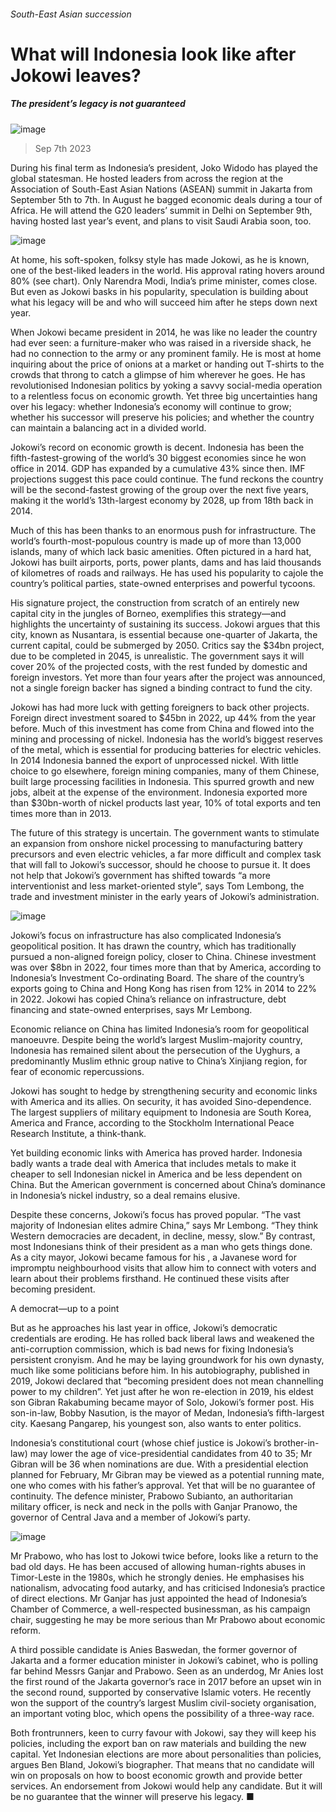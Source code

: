 ###### South-East Asian succession
# What will Indonesia look like after Jokowi leaves? 
##### The president’s legacy is not guaranteed 
![image](images/20230909_ASP002.jpg) 
> Sep 7th 2023 
During his final term as Indonesia’s president, Joko Widodo has played the global statesman. He hosted leaders from across the region at the Association of South-East Asian Nations (ASEAN) summit in Jakarta from September 5th to 7th. In August he bagged economic deals during a tour of Africa. He will attend the G20 leaders’ summit in Delhi on September 9th, having hosted last year’s event, and plans to visit Saudi Arabia soon, too. 
![image](images/20230909_ASC443.png) 

At home, his soft-spoken, folksy style has made Jokowi, as he is known, one of the best-liked leaders in the world. His approval rating hovers around 80% (see chart). Only Narendra Modi, India’s prime minister, comes close. But even as Jokowi basks in his popularity, speculation is building about what his legacy will be and who will succeed him after he steps down next year. 
When Jokowi became president in 2014, he was like no leader the country had ever seen: a furniture-maker who was raised in a riverside shack, he had no connection to the army or any prominent family. He is most at home inquiring about the price of onions at a market or handing out T-shirts to the crowds that throng to catch a glimpse of him wherever he goes. He has revolutionised Indonesian politics by yoking a savvy social-media operation to a relentless focus on economic growth. Yet three big uncertainties hang over his legacy: whether Indonesia’s economy will continue to grow; whether his successor will preserve his policies; and whether the country can maintain a balancing act in a divided world. 
Jokowi’s record on economic growth is decent. Indonesia has been the fifth-fastest-growing of the world’s 30 biggest economies since he won office in 2014. GDP has expanded by a cumulative 43% since then. IMF projections suggest this pace could continue. The fund reckons the country will be the second-fastest growing of the group over the next five years, making it the world’s 13th-largest economy by 2028, up from 18th back in 2014. 
Much of this has been thanks to an enormous push for infrastructure. The world’s fourth-most-populous country is made up of more than 13,000 islands, many of which lack basic amenities. Often pictured in a hard hat, Jokowi has built airports, ports, power plants, dams and has laid thousands of kilometres of roads and railways. He has used his popularity to cajole the country’s political parties, state-owned enterprises and powerful tycoons. 
His signature project, the construction from scratch of an entirely new capital city in the jungles of Borneo, exemplifies this strategy—and highlights the uncertainty of sustaining its success. Jokowi argues that this city, known as Nusantara, is essential because one-quarter of Jakarta, the current capital, could be submerged by 2050. Critics say the $34bn project, due to be completed in 2045, is unrealistic. The government says it will cover 20% of the projected costs, with the rest funded by domestic and foreign investors. Yet more than four years after the project was announced, not a single foreign backer has signed a binding contract to fund the city.
Jokowi has had more luck with getting foreigners to back other projects. Foreign direct investment soared to $45bn in 2022, up 44% from the year before. Much of this investment has come from China and flowed into the mining and processing of nickel. Indonesia has the world’s biggest reserves of the metal, which is essential for producing batteries for electric vehicles. In 2014 Indonesia banned the export of unprocessed nickel. With little choice to go elsewhere, foreign mining companies, many of them Chinese, built large processing facilities in Indonesia. This spurred growth and new jobs, albeit at the expense of the environment. Indonesia exported more than $30bn-worth of nickel products last year, 10% of total exports and ten times more than in 2013. 
The future of this strategy is uncertain. The government wants to stimulate an expansion from onshore nickel processing to manufacturing battery precursors and even electric vehicles, a far more difficult and complex task that will fall to Jokowi’s successor, should he choose to pursue it. It does not help that Jokowi’s government has shifted towards “a more interventionist and less market-oriented style”, says Tom Lembong, the trade and investment minister in the early years of Jokowi’s administration. 
![image](images/20230909_ASC446.png) 

Jokowi’s focus on infrastructure has also complicated Indonesia’s geopolitical position. It has drawn the country, which has traditionally pursued a non-aligned foreign policy, closer to China. Chinese investment was over $8bn in 2022, four times more than that by America, according to Indonesia’s Investment Co-ordinating Board. The share of the country’s exports going to China and Hong Kong has risen from 12% in 2014 to 22% in 2022. Jokowi has copied China’s reliance on infrastructure, debt financing and state-owned enterprises, says Mr Lembong. 
Economic reliance on China has limited Indonesia’s room for geopolitical manoeuvre. Despite being the world’s largest Muslim-majority country, Indonesia has remained silent about the persecution of the Uyghurs, a predominantly Muslim ethnic group native to China’s Xinjiang region, for fear of economic repercussions.
Jokowi has sought to hedge by strengthening security and economic links with America and its allies. On security, it has avoided Sino-dependence. The largest suppliers of military equipment to Indonesia are South Korea, America and France, according to the Stockholm International Peace Research Institute, a think-thank. 
Yet building economic links with America has proved harder. Indonesia badly wants a trade deal with America that includes metals to make it cheaper to sell Indonesian nickel in America and be less dependent on China. But the American government is concerned about China’s dominance in Indonesia’s nickel industry, so a deal remains elusive.
Despite these concerns, Jokowi’s focus has proved popular. “The vast majority of Indonesian elites admire China,” says Mr Lembong. “They think Western democracies are decadent, in decline, messy, slow.” By contrast, most Indonesians think of their president as a man who gets things done. As a city mayor, Jokowi became famous for his , a Javanese word for impromptu neighbourhood visits that allow him to connect with voters and learn about their problems firsthand. He continued these visits after becoming president.
A democrat—up to a point
But as he approaches his last year in office, Jokowi’s democratic credentials are eroding. He has rolled back liberal laws and weakened the anti-corruption commission, which is bad news for fixing Indonesia’s persistent cronyism. And he may be laying groundwork for his own dynasty, much like some politicians before him. In his autobiography, published in 2019, Jokowi declared that “becoming president does not mean channelling power to my children”. Yet just after he won re-election in 2019, his eldest son Gibran Rakabuming became mayor of Solo, Jokowi’s former post. His son-in-law, Bobby Nasution, is the mayor of Medan, Indonesia’s fifth-largest city. Kaesang Pangarep, his youngest son, also wants to enter politics. 
Indonesia’s constitutional court (whose chief justice is Jokowi’s brother-in-law) may lower the age of vice-presidential candidates from 40 to 35; Mr Gibran will be 36 when nominations are due. With a presidential election planned for February, Mr Gibran may be viewed as a potential running mate, one who comes with his father’s approval. Yet that will be no guarantee of continuity. The defence minister, Prabowo Subianto, an authoritarian military officer, is neck and neck in the polls with Ganjar Pranowo, the governor of Central Java and a member of Jokowi’s party. 
![image](images/20230909_ASC448.png) 

Mr Prabowo, who has lost to Jokowi twice before, looks like a return to the bad old days. He has been accused of allowing human-rights abuses in Timor-Leste in the 1980s, which he strongly denies. He emphasises his nationalism, advocating food autarky, and has criticised Indonesia’s practice of direct elections. Mr Ganjar has just appointed the head of Indonesia’s Chamber of Commerce, a well-respected businessman, as his campaign chair, suggesting he may be more serious than Mr Prabowo about economic reform. 
A third possible candidate is Anies Baswedan, the former governor of Jakarta and a former education minister in Jokowi’s cabinet, who is polling far behind Messrs Ganjar and Prabowo. Seen as an underdog, Mr Anies lost the first round of the Jakarta governor’s race in 2017 before an upset win in the second round, supported by conservative Islamic voters. He recently won the support of the country’s largest Muslim civil-society organisation, an important voting bloc, which opens the possibility of a three-way race.
Both frontrunners, keen to curry favour with Jokowi, say they will keep his policies, including the export ban on raw materials and building the new capital. Yet Indonesian elections are more about personalities than policies, argues Ben Bland, Jokowi’s biographer. That means that no candidate will win on proposals on how to boost economic growth and provide better services. An endorsement from Jokowi would help any candidate. But it will be no guarantee that the winner will preserve his legacy. ■
